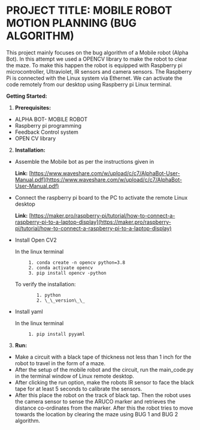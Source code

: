 ﻿# **PROJECT TITLE: MOBILE ROBOT MOTION PLANNING (BUG ALGORITHM)**This project mainly focuses on the bug algorithm of a Mobile robot (Alpha Bot). In this attempt we used a OPENCV library to make the robot to clear the maze. To make this happen the robot is equipped with Raspberry pi microcontroller, Ultraviolet, IR sensors and camera sensors. The Raspberry Pi is connected with the Linux system via Ethernet. We can activate the code remotely from our desktop using Raspberry pi Linux terminal.**Getting Started:**1. **Prerequisites:** - ALPHA BOT- MOBILE ROBOT - Raspberry pi programming - Feedback Control system - OPEN CV library2. **Installation:** - Assemble the Mobile bot as per the instructions given in      **Link:** [https://www.waveshare.com/w/upload/c/c7/AlphaBot-User-Manual.pdf](https://www.waveshare.com/w/upload/c/c7/AlphaBot-User-Manual.pdf) - Connect the raspberry pi board to the PC to activate the remote Linux desktop      **Link:** [https://maker.pro/raspberry-pi/tutorial/how-to-connect-a-raspberry-pi-to-a-laptop-display](https://maker.pro/raspberry-pi/tutorial/how-to-connect-a-raspberry-pi-to-a-laptop-display) - Install Open CV2      In the linux terminal            1. conda create -n opencv python=3.8            2. conda activate opencv            3. pip install opencv -python    To verify the installation:                             1. python               2. \_\_version\_\_ - Install yaml     In the linux terminal            1. pip install pyyaml3. **Run:** - Make a circuit with a black tape of thickness not less than 1 inch for the robot to travel in the form of a maze. - After the setup of the mobile robot and the circuit, run the main\_code.py in the terminal window of Linux remote desktop. - After clicking the run option, make the robots IR sensor to face the black tape for at least 5 seconds to calibrate the sensors. - After this place the robot on the track of black tap. Then the robot uses the camera sensor to sense the ARUCO marker and retrieves the distance co-ordinates from the marker. After this the robot tries to move towards the location by clearing the maze using BUG 1 and BUG 2 algorithm.